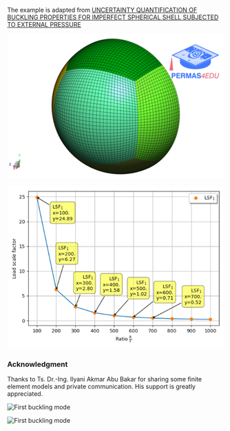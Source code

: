 The example is adapted from [UNCERTAINTY QUANTIFICATION OF BUCKLING PROPERTIES FOR IMPERFECT SPHERICAL SHELL SUBJECTED TO EXTERNAL PRESSURE](http://dx.doi.org/10.55579/jaec.202591.477)

![Hemisphere](hemisphere.png)

![Load scale factors](Load_scale_factors.png)

### Acknowledgment

Thanks to Ts. Dr.-Ing. Ilyani Akmar Abu Bakar for sharing some finite element models and private communication. His support is greatly appreciated.

![First buckling mode](buckling_mode_01.gif)

![First buckling mode](buckling_mode_02.gif)

